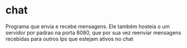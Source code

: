 # chat
Programa que envia e recebe mensagens. 
Ele também hosteia o um servidor por padrao na porta 8080, que por sua vez reenviar mensagens recebidas para outros
Ips que estejam ativos no chat
